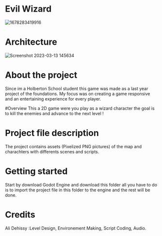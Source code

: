 # Evil Wizard
![1678283419916](https://user-images.githubusercontent.com/97989740/224722751-67def358-e335-4e3d-83e9-82809aa6f790.jpg)

# Architecture 
![Screenshot 2023-03-13 145634](https://user-images.githubusercontent.com/97989740/224723150-ed2cd69a-2f57-4b03-8e57-3ef3ec8ac047.jpg)

# About the project
Since im a Holberton School student this game was made as a last year project of the foundations.
My focus was on creating a game responsive and an entertaining experience for every player. 

#Overview
This a 2D game were you play as a wizard character the goal is to kill the enemies and advance to the next level !

# Project file description
The project contains assets (Pixelized PNG pictures) of the map and charachters with differents scenes and scripts.

# Getting started 
Start by download Godot Engine and download this folder all you have to do is to import the project file in this folder to the engine and the rest will be done.

# Credits
Ali Dehissy :Level Design, Environement Making, Script Coding, Audio.
         
              
